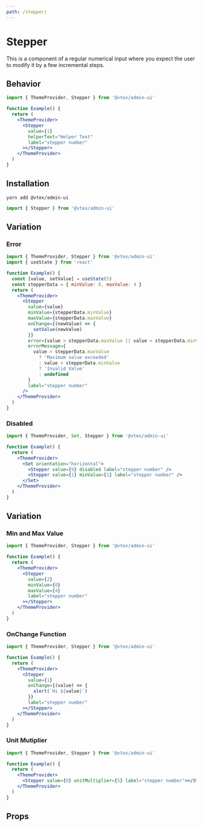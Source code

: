 ```yaml
---
path: /stepper/
---
```


# Stepper

This is a component of a regular numerical input where you expect the user to modify it by a few incremental steps.

## Behavior

```jsx
import { ThemeProvider, Stepper } from '@vtex/admin-ui'

function Example() {
  return (
    <ThemeProvider>
      <Stepper
        value={1}
        helperText="Helper Text"
        label="stepper number"
      ></Stepper>
    </ThemeProvider>
  )
}
```

## Installation

```static
yarn add @vtex/admin-ui
```

```jsx static
import { Stepper } from '@vtex/admin-ui'
```

## Variation

### Error

```jsx
import { ThemeProvider, Stepper } from '@vtex/admin-ui'
import { useState } from 'react'

function Example() {
  const [value, setValue] = useState(5)
  const stepperData = { minValue: 0, maxValue: 4 }
  return (
    <ThemeProvider>
      <Stepper
        value={value}
        minValue={stepperData.minValue}
        maxValue={stepperData.maxValue}
        onChange={(newValue) => {
          setValue(newValue)
        }}
        error={value > stepperData.maxValue || value < stepperData.minValue}
        errorMessage={
          value > stepperData.maxValue
            ? 'Maximum value exceeded'
            : value < stepperData.minValue
            ? 'Invalid Value'
            : undefined
        }
        label="stepper number"
      />
    </ThemeProvider>
  )
}
```

### Disabled

```jsx
import { ThemeProvider, Set, Stepper } from '@vtex/admin-ui'

function Example() {
  return (
    <ThemeProvider>
      <Set orientation="horizontal">
        <Stepper value={9} disabled label="stepper number" />
        <Stepper value={1} minValue={1} label="stepper number" />
      </Set>
    </ThemeProvider>
  )
}
```

## Variation

### Min and Max Value

```jsx
import { ThemeProvider, Stepper } from '@vtex/admin-ui'

function Example() {
  return (
    <ThemeProvider>
      <Stepper
        value={2}
        minValue={0}
        maxValue={4}
        label="stepper number"
      ></Stepper>
    </ThemeProvider>
  )
}
```

### OnChange Function

```jsx
import { ThemeProvider, Stepper } from '@vtex/admin-ui'

function Example() {
  return (
    <ThemeProvider>
      <Stepper
        value={1}
        onChange={(value) => {
          alert(`Hi ${value}`)
        }}
        label="stepper number"
      ></Stepper>
    </ThemeProvider>
  )
}
```

### Unit Mutiplier

```jsx
import { ThemeProvider, Stepper } from '@vtex/admin-ui'

function Example() {
  return (
    <ThemeProvider>
      <Stepper value={0} unitMultiplier={5} label="stepper number"></Stepper>
    </ThemeProvider>
  )
}
```

## Props

<proptypes heading="Stepper" component="Stepper" />
